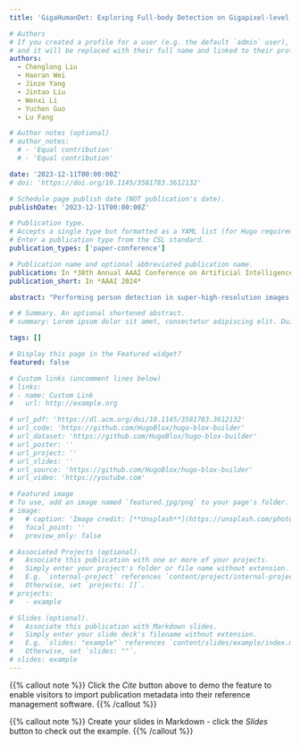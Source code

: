 ```yaml
---
title: 'GigaHumanDet: Exploring Full-body Detection on Gigapixel-level Images'

# Authors
# If you created a profile for a user (e.g. the default `admin` user), write the username (folder name) here
# and it will be replaced with their full name and linked to their profile.
authors:
  - Chenglong Liu
  - Haoran Wei
  - Jinze Yang
  - Jintao Liu
  - Wenxi Li
  - Yuchen Guo
  - Lu Fang

# Author notes (optional)
# author_notes:
  # - 'Equal contribution'
  # - 'Equal contribution'

date: '2023-12-11T00:00:00Z'
# doi: 'https://doi.org/10.1145/3581783.3612132'

# Schedule page publish date (NOT publication's date).
publishDate: '2023-12-11T00:00:00Z'

# Publication type.
# Accepts a single type but formatted as a YAML list (for Hugo requirements).
# Enter a publication type from the CSL standard.
publication_types: ['paper-conference']

# Publication name and optional abbreviated publication name.
publication: In *38th Annual AAAI Conference on Artificial Intelligence*
publication_short: In *AAAI 2024*

abstract: "Performing person detection in super-high-resolution images has been a challenging task. For such a task, modern detectors, which usually encode a box using center and width/height, struggle with accuracy due to two factors: 1) Human characteristic: people come in various postures and the center with high freedom is difficult to capture robust visual pattern; 2) Image characteristic: due to vast scale diversity of input (gigapixel-level), distance regression (for width and height) is hard to pinpoint, especially for a person, with substantial scale, who is near the camera. To address these challenges, we propose GigaHumanDet, an innovative solution aimed at further enhancing detection accuracy for gigapixel-level images. GigaHumanDet employs the corner modeling method to avoid the potential issues of a high degree of freedom in center pinpointing. To better distinguish similar-looking persons and enforce instance consistency of corner pairs, an instance-guided learning approach is designed to capture discriminative individual semantics. Further, we devise reliable shape-aware bodyness equipped with a multi-precision strategy as the human corner matching guidance to be appropriately adapted to the single-view large scene. Experimental results on PANDA and STCrowd datasets show the superiority and strong applicability of our design. Notably, our model achieves 82.4% in term of AP, outperforming current state-of-the-arts by more than 10%."

# # Summary. An optional shortened abstract.
# summary: Lorem ipsum dolor sit amet, consectetur adipiscing elit. Duis posuere tellus ac convallis placerat. Proin tincidunt magna sed ex sollicitudin condimentum.

tags: []

# Display this page in the Featured widget?
featured: false

# Custom links (uncomment lines below)
# links:
# - name: Custom Link
#   url: http://example.org

# url_pdf: 'https://dl.acm.org/doi/10.1145/3581783.3612132'
# url_code: 'https://github.com/HugoBlox/hugo-blox-builder'
# url_dataset: 'https://github.com/HugoBlox/hugo-blox-builder'
# url_poster: ''
# url_project: ''
# url_slides: ''
# url_source: 'https://github.com/HugoBlox/hugo-blox-builder'
# url_video: 'https://youtube.com'

# Featured image
# To use, add an image named `featured.jpg/png` to your page's folder.
# image:
#   # caption: 'Image credit: [**Unsplash**](https://unsplash.com/photos/pLCdAaMFLTE)'
#   focal_point: ''
#   preview_only: false

# Associated Projects (optional).
#   Associate this publication with one or more of your projects.
#   Simply enter your project's folder or file name without extension.
#   E.g. `internal-project` references `content/project/internal-project/index.md`.
#   Otherwise, set `projects: []`.
# projects:
#   - example

# Slides (optional).
#   Associate this publication with Markdown slides.
#   Simply enter your slide deck's filename without extension.
#   E.g. `slides: "example"` references `content/slides/example/index.md`.
#   Otherwise, set `slides: ""`.
# slides: example
---
```


{{% callout note %}}
Click the _Cite_ button above to demo the feature to enable visitors to import publication metadata into their reference management software.
{{% /callout %}}

{{% callout note %}}
Create your slides in Markdown - click the _Slides_ button to check out the example.
{{% /callout %}}

<!-- Add the publication's **full text** or **supplementary notes** here. You can use rich formatting such as including [code, math, and images](https://docs.hugoblox.com/content/writing-markdown-latex/). -->
